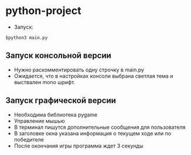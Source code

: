 # python-project

- Запуск: 


```
$python3 main.py
```

## Запуск консольной версии
- Нужно раскомментировать одну строчку в main.py
- Ожидается, что в настройках консоли выбрана светлая тема и выствален mono шрифт.

## Запуск графической версии
- Необходима библиотека pygame
- Управление мышью
- В терминал пишутся дополнительные сообщения для пользователя
- В заголовке окна указана информация о текущем ходе или по победителе
- После окончания игры программа ждет 3 секунды
